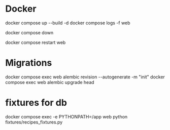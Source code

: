 # Docker
docker compose up --build -d
docker compose logs -f web

docker compose down

docker compose restart web

# Migrations
docker compose exec web alembic revision --autogenerate -m "init"
docker compose exec web alembic upgrade head

# fixtures for db
docker compose exec -e PYTHONPATH=/app web python fixtures/recipes_fixtures.py



